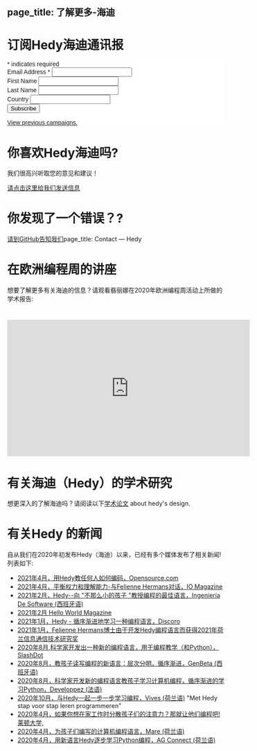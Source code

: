 page_title: 了解更多-海迪
---
# 订阅Hedy海迪通讯报

<!-- Begin Mailchimp Signup Form -->
<link href="//cdn-images.mailchimp.com/embedcode/classic-10_7.css" rel="stylesheet" type="text/css">
<style type="text/css">
	#mc_embed_signup{background:#fff; clear:left; font:14px Helvetica,Arial,sans-serif; }
	/* Add your own Mailchimp form style overrides in your site stylesheet or in this style block.
	   We recommend moving this block and the preceding CSS link to the HEAD of your HTML file. */
</style>
<div id="mc_embed_signup">
<form action="https://hedycode.us7.list-manage.com/subscribe/post?u=22a3ce4e09535f82f587a7118&amp;id=57f3b3c090" method="post" id="mc-embedded-subscribe-form" name="mc-embedded-subscribe-form" class="validate" target="_blank" novalidate>
    <div id="mc_embed_signup_scroll">

<div class="indicates-required"><span class="asterisk">*</span> indicates required</div>
<div class="mc-field-group">
	<label for="mce-EMAIL">Email Address  <span class="asterisk">*</span>
</label>
	<input type="email" value="" name="EMAIL" class="required email" id="mce-EMAIL">
</div>
<div class="mc-field-group">
	<label for="mce-FNAME">First Name </label>
	<input type="text" value="" name="FNAME" class="" id="mce-FNAME">
</div>
<div class="mc-field-group">
	<label for="mce-LNAME">Last Name </label>
	<input type="text" value="" name="LNAME" class="" id="mce-LNAME">
</div>
<div class="mc-field-group">
	<label for="mce-COUNTRY">Country </label>
	<input type="text" value="" name="COUNTRY" class="" id="mce-COUNTRY">
</div>
	<div id="mce-responses" class="clear">
		<div class="response" id="mce-error-response" style="display:none"></div>
		<div class="response" id="mce-success-response" style="display:none"></div>
	</div>    <!-- real people should not fill this in and expect good things - do not remove this or risk form bot signups-->
    <div style="position: absolute; left: -5000px;" aria-hidden="true"><input type="text" name="b_22a3ce4e09535f82f587a7118_57f3b3c090" tabindex="-1" value=""></div>
    <div class="clear"><input type="submit" value="Subscribe" name="subscribe" id="mc-embedded-subscribe" class="button"></div>
    </div>
    <p><a href="https://us7.campaign-archive.com/home/?u=22a3ce4e09535f82f587a7118&id=57f3b3c090" title="查看以往的活动">View previous campaigns.</a></p>

</form>
</div>
<script type='text/javascript' src='//s3.amazonaws.com/downloads.mailchimp.com/js/mc-validate.js'></script><script type='text/javascript'>(function($) {window.fnames = new Array(); window.ftypes = new Array();fnames[0]='EMAIL';ftypes[0]='email';fnames[1]='FNAME';ftypes[1]='text';fnames[2]='LNAME';ftypes[2]='text';fnames[3]='COUNTRY';ftypes[3]='text';}(jQuery));var $mcj = jQuery.noConflict(true);</script>
<!--End mc_embed_signup-->

# 你喜欢Hedy海迪吗?

我们很高兴听取您的意见和建议！

[请点击这里给我们发送信息](mailto:hedy@felienne.com "About Hedy")

# 你发现了一个错误？?

[请到GitHub告知我们](https://github.com/Felienne/hedy/issues/new)page_title: Contact — Hedy



# 在欧洲编程周的讲座
想要了解更多有关海迪的信息？请观看翡丽娜在2020年欧洲编程周活动上所做的学术报告:

<h1></h1>
<p><iframe width="560" height="315" src="https://www.youtube.com/embed/R2U9MEowYag?wmode=opaque" frameborder="0" allow="accelerometer; autoplay; clipboard-write; encrypted-media; gyroscope; picture-in-picture" allowfullscreen=""></iframe></p>
<p></p>

# 有关海迪（Hedy）的学术研究
想更深入的了解海迪吗？请阅读以下[学术论文](https://www.felienne.com/wp-content/uploads/2020/07/Hedy_paper_website_draft.pdf) about hedy's design.

# 有关Hedy 的新闻
自从我们在2020年初发布Hedy（海迪）以来，已经有多个媒体发布了相关新闻! 列表如下:
* [2021年4月，用Hedy教任何人如何编码，Opensource.com](https://opensource.com/article/21/4/hedy-teach-code)
* [2021年4月，平衡权力和理解能力-与Felienne Hermans对话，IO Magazine](https://ict-research.nl/wordpress/wp-content/uploads/2021/04/IO-magazine-NR1-2021_web.pdf)
* [2021年2月，Hedy--向 "不那么小的孩子 "教授编程的最佳语言，Ingeniería De Software (西班牙语)](https://ingenieriadesoftware.es/hedy-mejor-lenguaje-ensenar-programacion-ninos/)
* [2021年2月 Hello World Magazine](images/Hello_World_15_Hedy.pdf)
* [2021年1月，Hedy - 循序渐进地学习一种编程语言，Discoro](https://discoro.wordpress.com/2021/01/09/hedy-gradually-learning-a-programming-language/)
* [2021年1月，Felienne Hermans博士由于开发Hedy编程语言而获得2021年荷兰信息通信技术研究奖](https://www.nwo.nl/en/news/felienne-hermans-receives-dutch-prize-ict-research-2021)
* [2020年8月,科学家开发出一种新的编程语言，用于编程教学（和Python），SlashDot](https://news.slashdot.org/story/20/08/17/024248/scientist-proposes-a-new-programming-language-for-teaching-coding-and-python)
* [2020年8月，教孩子读写编程的新语言：层次分明，循序渐进，GenBeta (西班牙语)](https://www.genbeta.com/desarrollo/nuevo-lenguaje-para-ensenar-programacion-a-ninos-como-se-ensena-a-leer-escribir-forma-gradual-niveles)
* [2020年8月，科学家开发新的编程语言教孩子学习计算机编程，循序渐进的学习Python，Developpez (法语)](https://programmation.developpez.com/actu/308095/Une-scientifique-propose-un-nouveau-langage-de-programmation-pour-enseigner-aux-enfants-le-codage-informatique-au-travers-d-une-approche-graduelle-implementee-en-Python-sur-13-paliers/)
* [2020年10月，与Hedy一起一步一步学习编程，Vives (荷兰语)](images/artikel_vives.pdf) "Met Hedy stap voor stap leren programmeren"
* [2020年4月，如果你想在家工作时分散孩子们的注意力？那就让他们编程吧!莱顿大学,](https://www.universiteitleiden.nl/en/news/2020/03/looking-to-distract-the-kids-while-you-work-from-home-get-them-programming)
* [2020年4月，为孩子们编写的计算机编程语言，Mare (荷兰语)](https://www.mareonline.nl/cultuur/computercode-voor-de-kids/)
* [2020年4月，用新语言Hedy逐步学习Python编程，AG Connect (荷兰语)](https://www.agconnect.nl/artikel/stapsgewijs-python-leren-programmeren-met-nieuwe-taal-hedy)
